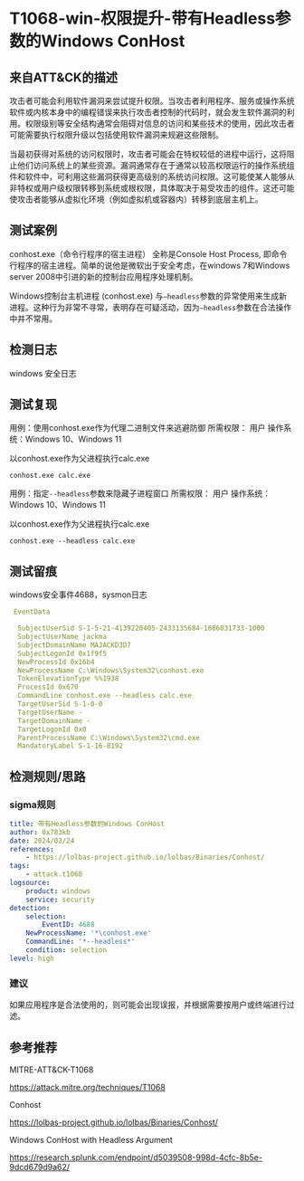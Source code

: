 # T1068-win-权限提升-带有Headless参数的Windows ConHost

## 来自ATT&CK的描述

攻击者可能会利用软件漏洞来尝试提升权限。当攻击者利用程序、服务或操作系统软件或内核本身中的编程错误来执行攻击者控制的代码时，就会发生软件漏洞的利用。权限级别等安全结构通常会阻碍对信息的访问和某些技术的使用，因此攻击者可能需要执行权限升级以包括使用软件漏洞来规避这些限制。

当最初获得对系统的访问权限时，攻击者可能会在特权较低的进程中运行，这将阻止他们访问系统上的某些资源。漏洞通常存在于通常以较高权限运行的操作系统组件和软件中，可利用这些漏洞获得更高级别的系统访问权限。这可能使某人能够从非特权或用户级权限转移到系统或根权限，具体取决于易受攻击的组件。这还可能使攻击者能够从虚拟化环境（例如虚拟机或容器内）转移到底层主机上。

## 测试案例

conhost.exe（命令行程序的宿主进程）
全称是Console Host Process, 即命令行程序的宿主进程。简单的说他是微软出于安全考虑，在windows 7和Windows server 2008中引进的新的控制台应用程序处理机制。

Windows控制台主机进程 (conhost.exe) 与`–headless`参数的异常使用来生成新进程。这种行为非常不寻常，表明存在可疑活动，因为`–headless`参数在合法操作中并不常用。

## 检测日志

windows 安全日志

## 测试复现

用例：使用conhost.exe作为代理二进制文件来逃避防御
所需权限： 用户
操作系统：Windows 10、Windows 11

以conhost.exe作为父进程执行calc.exe

```
conhost.exe calc.exe
```

用例：指定`--headless`参数来隐藏子进程窗口
所需权限： 用户
操作系统：Windows 10、Windows 11

以conhost.exe作为父进程执行calc.exe

```
conhost.exe --headless calc.exe
```

## 测试留痕

windows安全事件4688，sysmon日志

```yml
 EventData 

  SubjectUserSid S-1-5-21-4139220405-2433135684-1686031733-1000 
  SubjectUserName jackma 
  SubjectDomainName MAJACKD3D7 
  SubjectLogonId 0x1f9f5 
  NewProcessId 0x16b4 
  NewProcessName C:\Windows\System32\conhost.exe 
  TokenElevationType %%1938 
  ProcessId 0x670 
  CommandLine conhost.exe --headless calc.exe 
  TargetUserSid S-1-0-0 
  TargetUserName - 
  TargetDomainName - 
  TargetLogonId 0x0 
  ParentProcessName C:\Windows\System32\cmd.exe 
  MandatoryLabel S-1-16-8192 
```

## 检测规则/思路

### sigma规则

```yml
title: 带有Headless参数的Windows ConHost
author: 0x783kb
date: 2024/03/24
references:
    - https://lolbas-project.github.io/lolbas/Binaries/Conhost/
tags:
    - attack.t1068
logsource:
    product: windows
    service: security
detection:
    selection:
        EventID: 4688
    NewProcessName: '*\conhost.exe'
    CommandLine: '*--headless*'
    condition: selection
level: high
```

### 建议

如果应用程序是合法使用的，则可能会出现误报，并根据需要按用户或终端进行过滤。

## 参考推荐

MITRE-ATT&CK-T1068

<https://attack.mitre.org/techniques/T1068>

Conhost

<https://lolbas-project.github.io/lolbas/Binaries/Conhost/>

Windows ConHost with Headless Argument

<https://research.splunk.com/endpoint/d5039508-998d-4cfc-8b5e-9dcd679d9a62/>
